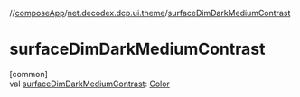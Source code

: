 //[composeApp](../../index.md)/[net.decodex.dcp.ui.theme](index.md)/[surfaceDimDarkMediumContrast](surface-dim-dark-medium-contrast.md)

# surfaceDimDarkMediumContrast

[common]\
val [surfaceDimDarkMediumContrast](surface-dim-dark-medium-contrast.md): [Color](https://developer.android.com/reference/kotlin/androidx/compose/ui/graphics/Color.html)
